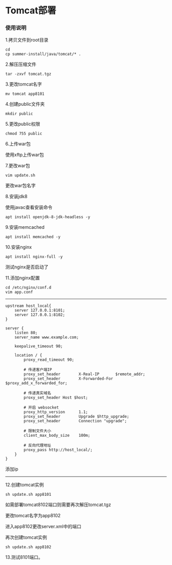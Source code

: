 # Tomcat部署

### 使用说明

1.拷贝文件到root目录

```
cd
cp summer-install/java/tomcat/* .
```

2.解压压缩文件

```
tar -zxvf tomcat.tgz
```

3.更改tomcat名字

```
mv tomcat app8101
```

4.创建public文件夹

```
mkdir public
```

5.更改public权限

```
chmod 755 public
```

6.上传war包

使用xftp上传war包

7.更改war包

```
vim update.sh
```

更改war包名字

8.安装jdk8

使用javac查看安装命令

```
apt install openjdk-8-jdk-headless -y
```

9.安装memcached

```
apt install memcached -y
```

10.安装nginx

```
apt install nginx-full -y
```

测试nginx是否启动了

11.添加nginx配置

```
cd /etc/nginx/conf.d
vim app.conf
```

------

```
upstream host_local{
    server 127.0.0.1:8101;
    server 127.0.0.1:8102;
}

server {
    listen 80;
    server_name www.example.com;

    keepalive_timeout 90;

    location / {
        proxy_read_timeout 90;

        # 传递客户端IP
        proxy_set_header        X-Real-IP       $remote_addr;
        proxy_set_header        X-Forwarded-For $proxy_add_x_forwarded_for;
        
        # 传递真实域名
        proxy_set_header Host $host;

        # 开启 websocket
        proxy_http_version      1.1;
        proxy_set_header        Upgrade $http_upgrade;
        proxy_set_header        Connection "upgrade";

        # 限制文件大小
        client_max_body_size    100m;
        
        # 反向代理地址
        proxy_pass http://host_local/;
    }
}
```

添加ip

------

12.创建tomcat实例

```
sh update.sh app8101
```

如需部署tomcat8102端口则需要再次解压tomcat.tgz

更改tomcat名字为app8102

进入app8102更改server.xml中的端口

再次创建tomcat实例

```
sh update.sh app8102
```

13.测试8101端口。